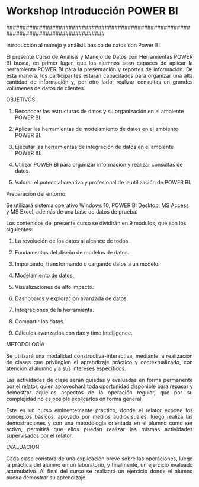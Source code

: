 # Workshop Introducción POWER BI
######################################################################################

Introducción al manejo y análisis básico de datos con Power BI

<p align="justify">El presente Curso de Análisis y Manejo de Datos con Herramientas POWER BI busca, en primer lugar, que los alumnos sean capaces de aplicar la herramienta POWER BI para la presentación y reportes de información. De esta manera, los participantes estarán capacitados para organizar una alta cantidad de información y, por otro lado, realizar consultas en grandes volúmenes de datos de clientes.</p>

OBJETIVOS:

1. Reconocer las estructuras de datos y su organización en el ambiente POWER BI.

2. Aplicar las herramientas de modelamiento de datos en el ambiente POWER BI.

3. Ejecutar las herramientas de integración de datos en el ambiente POWER BI.

4. Utilizar POWER BI para organizar información y realizar consultas de datos.

5. Valorar el potencial creativo y profesional de la utilización de POWER BI.


Preparación del entorno:

Se utilizará sistema operativo Windows 10, POWER BI Desktop, MS Access y MS Excel, además de una base de datos de prueba.

Los contenidos del presente curso se dividirán en 9 módulos, que son los siguientes:


1. La revolución de los datos al alcance de todos.

2. Fundamentos del diseño de modelos de datos.

3. Importando, transformando o cargando datos a un modelo.

4. Modelamiento de datos.

5. Visualizaciones de alto impacto.

6. Dashboards y exploración avanzada de datos.

7. Integraciones de la herramienta.

8. Compartir los datos.

9. Cálculos avanzados con dax y time Intelligence.


METODOLOGÍA

<p align="justify">Se utilizará una modalidad constructiva-interactiva, mediante la realización de clases que privilegien el aprendizaje práctico y contextualizado, con atención al alumno y a sus intereses específicos.</p>
 
<p align="justify">Las actividades de clase serán guiadas y evaluadas en forma permanente por el relator, quien aprovechará toda oportunidad disponible para repasar y demostrar aquellos aspectos de la operación regular, que por su complejidad no es posible explicarlos en forma general.</p>

<p align="justify">Este es un curso eminentemente práctico, donde el relator expone los conceptos básicos, apoyado por medios audiovisuales, luego realiza las demostraciones y con una metodología orientada en el alumno como ser activo, permitirá que ellos puedan realizar las mismas actividades supervisados por el relator.</p>

EVALUACION

<p align="justify">Cada clase constará de una explicación breve sobre las operaciones, luego la práctica del alumno en un laboratorio, y finalmente, un ejercicio evaluado acumulativo. Al final del curso se realizará un ejercicio donde el alumno pueda demostrar su aprendizaje.</p>


